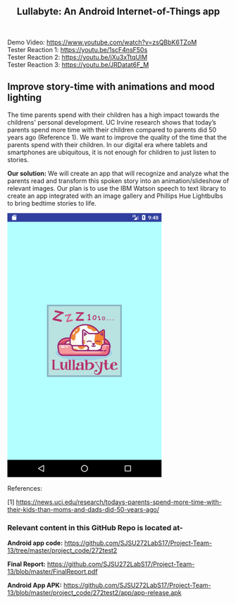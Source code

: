 <p align="center">
  <h2 align="center">Lullabyte: An Android Internet-of-Things app</h2>
</p>
<br />

Demo Video: https://www.youtube.com/watch?v=zsQBbK6TZoM <br />
Tester Reaction 1: https://youtu.be/1scF4nsF50s <br />
Tester Reaction 2: https://youtu.be/jXu3xTtqUlM <br />
Tester Reaction 3: https://youtu.be/JRDatat6F_M


## Improve story-time with animations and mood lighting <br />


The time parents spend with their children has a high impact towards the childrens' personal development. UC Irvine research shows that today’s parents spend more time with their children compared to parents did 50 years ago (Reference 1). We want to improve the quality of the time that the parents spend with their children. In our digital era where tablets and smartphones are ubiquitous, it is not enough for children to just listen to stories.

**Our solution:** We will create an app that will recognize and analyze what the parents read and transform this spoken story into an animation/slideshow of relevant images. Our plan is to use the IBM Watson speech to text library to create an app integrated with an image gallery and Phillips Hue Lightbulbs to bring bedtime stories to life.

<img src="https://github.com/SJSU272LabS17/Project-Team-13/blob/master/GifDemo.gif" height="600" width="350">


References:

[1] https://news.uci.edu/research/todays-parents-spend-more-time-with-their-kids-than-moms-and-dads-did-50-years-ago/


### Relevant content in this GitHub Repo is located at- 

**Android app code:** https://github.com/SJSU272LabS17/Project-Team-13/tree/master/project_code/272test2

**Final Report:** https://github.com/SJSU272LabS17/Project-Team-13/blob/master/FinalReport.pdf

**Android App APK:** https://github.com/SJSU272LabS17/Project-Team-13/blob/master/project_code/272test2/app/app-release.apk

